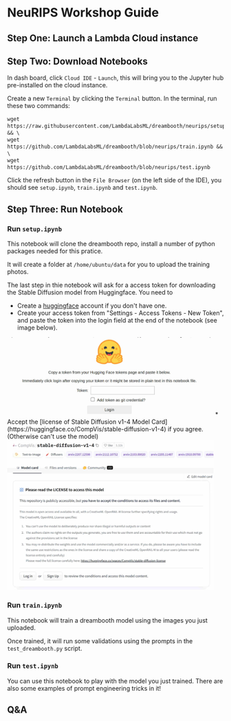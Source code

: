 # NeuRIPS Workshop Guide

## Step One: Launch a Lambda Cloud instance


## Step Two: Download Notebooks

In dash board, click `Cloud IDE` - `Launch`, this will bring you to the Jupyter hub pre-installed on the cloud instance.

Create a new `Terminal` by clicking the `Terminal` button. In the terminal, run these two commands:

```
wget https://raw.githubusercontent.com/LambdaLabsML/dreambooth/neurips/setup.ipynb && \
wget https://github.com/LambdaLabsML/dreambooth/blob/neurips/train.ipynb && \
wget https://github.com/LambdaLabsML/dreambooth/blob/neurips/test.ipynb
```

Click the refresh button in the `File Browser` (on the left side of the IDE), you should see `setup.ipynb`, `train.ipynb` and `test.ipynb`. 

## Step Three: Run Notebook

### Run `setup.ipynb`

This notebook will clone the dreambooth repo, install a number of python packages needed for this pratice.

It will create a folder at `/home/ubuntu/data` for you to upload the training photos.

The last step in thie notebook will ask for a access token for downloading the Stable Diffusion model from Huggingface. You need to  

* Create a [huggingface](https://huggingface.co/) account if you don't have one.
* Create your access token from "Settings - Access Tokens - New Token", and paste the token into the login field at the end of the notebook (see image below). 
<img src="./images/hf_token.jpg" alt="drawing" style="width:480px;"/>
* Accept the [license of Stable Diffusion v1-4 Model Card](https://huggingface.co/CompVis/stable-diffusion-v1-4) if you agree. (Otherwise can't use the model)
<img src="./images/hf_model_card.jpg" alt="drawing" style="width:480px;"/>

### Run `train.ipynb`
This notebook will train a dreambooth model using the images you just uploaded.

Once trained, it will run some validations using the prompts in the `test_dreambooth.py` script.

### Run `test.ipynb`
You can use this notebook to play with the model you just trained. There are also some examples of prompt engineering tricks in it!

## Q&A
